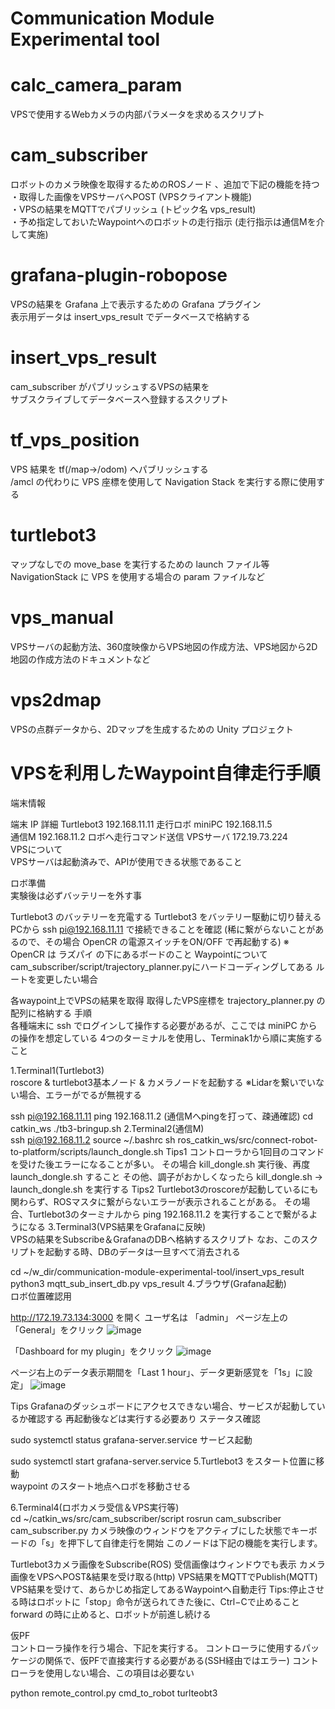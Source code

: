 # Communication Module Experimental tool

# calc_camera_param
VPSで使用するWebカメラの内部パラメータを求めるスクリプト

# cam_subscriber
ロボットのカメラ映像を取得するためのROSノード  、追加で下記の機能を持つ  
・取得した画像をVPSサーバへPOST (VPSクライアント機能)  
・VPSの結果をMQTTでパブリッシュ  (トピック名 vps_result)  
・予め指定しておいたWaypointへのロボットの走行指示 (走行指示は通信Mを介して実施)

# grafana-plugin-robopose
VPSの結果を Grafana 上で表示するための Grafana プラグイン  
表示用データは insert_vps_result でデータベースで格納する

# insert_vps_result
cam_subscriber がパブリッシュするVPSの結果を  
サブスクライブしてデータベースへ登録するスクリプト

# tf_vps_position
VPS 結果を tf(/map->/odom) へパブリッシュする  
/amcl の代わりに VPS 座標を使用して Navigation Stack を実行する際に使用する 

# turtlebot3
マップなしでの move_base を実行するための launch ファイル等  
NavigationStack に VPS を使用する場合の param ファイルなど

# vps_manual
VPSサーバの起動方法、360度映像からVPS地図の作成方法、VPS地図から2D地図の作成方法のドキュメントなど

# vps2dmap
VPSの点群データから、2Dマップを生成するための Unity プロジェクト

# VPSを利用したWaypoint自律走行手順
端末情報  

端末	IP	詳細
Turtlebot3	192.168.11.11	走行ロボ
miniPC	192.168.11.5	
通信M	192.168.11.2	ロボへ走行コマンド送信
VPSサーバ	172.19.73.224	
VPSについて  
VPSサーバは起動済みで、APIが使用できる状態であること

ロボ準備  
実験後は必ずバッテリーを外す事

Turtlebot3 のバッテリーを充電する
Turtlebot3 をバッテリー駆動に切り替える
PCから ssh pi@192.168.11.11 で接続できることを確認
(稀に繋がらないことがあるので、その場合 OpenCR の電源スイッチをON/OFF で再起動する)
※ OpenCR は ラズパイ の下にあるボードのこと
Waypointについて  
cam_subscriber/script/trajectory_planner.pyにハードコーディングしてある
ルートを変更したい場合

各waypoint上でVPSの結果を取得
取得したVPS座標を trajectory_planner.py の配列に格納する
手順  
各種端末に ssh でログインして操作する必要があるが、ここでは miniPC からの操作を想定している
4つのターミナルを使用し、Terminak1から順に実施すること

1.Terminal1(Turtlebot3)  
roscore & turtlebot3基本ノード & カメラノードを起動する
※Lidarを繋いでいない場合、エラーがでるが無視する

ssh pi@192.168.11.11
ping 192.168.11.2 (通信Mへpingを打って、疎通確認)
cd catkin_ws
./tb3-bringup.sh
2.Terminal2(通信M)  
ssh pi@192.168.11.2
source ~/.bashrc
sh ros_catkin_ws/src/connect-robot-to-platform/scripts/launch_dongle.sh
Tips1 コントローラから1回目のコマンドを受けた後エラーになることが多い。
その場合 kill_dongle.sh 実行後、再度 launch_dongle.sh すること
その他、調子がおかしくなったら kill_dongle.sh → launch_dongle.sh を実行する
Tips2 Turtlebot3のroscoreが起動しているにも関わらず、ROSマスタに繋がらないエラーが表示されることがある。
その場合、Turtlebot3のターミナルから ping 192.168.11.2 を実行することで繋がるようになる
3.Terminal3(VPS結果をGrafanaに反映)  
VPSの結果をSubscribe＆GrafanaのDBへ格納するスクリプト
なお、このスクリプトを起動する時、DBのデータは一旦すべて消去される

cd ~/w_dir/communication-module-experimental-tool/insert_vps_result
python3 mqtt_sub_insert_db.py vps_result
4.ブラウザ(Grafana起動)  
ロボ位置確認用

http://172.19.73.134:3000 を開く ユーザ名は 「admin」
ページ左上の「General」をクリック
![image](https://user-images.githubusercontent.com/47406018/187331021-48c93a86-2f24-4a0e-a1ba-0920de20a691.png)

「Dashboard for my plugin」をクリック
![image](https://user-images.githubusercontent.com/47406018/187331038-3bdcc4bc-e780-4d1c-ac5e-bec3363451c1.png)

ページ右上のデータ表示期間を「Last 1 hour」、データ更新感覚を「1s」に設定」
![image](https://user-images.githubusercontent.com/47406018/187331053-d7aaac68-bb2c-4b85-adb4-46d2f5f4cfe1.png)

Tips Grafanaのダッシュボードにアクセスできない場合、サービスが起動しているか確認する
再起動後などは実行する必要あり
ステータス確認

sudo systemctl status grafana-server.service
サービス起動

sudo systemctl start grafana-server.service
5.Turtlebot3 をスタート位置に移動  
waypoint のスタート地点へロボを移動させる

6.Terminal4(ロボカメラ受信＆VPS実行等)  
cd ~/catkin_ws/src/cam_subscriber/script
rosrun cam_subscriber cam_subscriber.py
カメラ映像のウィンドウをアクティブにした状態でキーボードの「s」を押下して自律走行を開始
このノードは下記の機能を実行します。

Turtlebot3カメラ画像をSubscribe(ROS) 受信画像はウィンドウでも表示
カメラ画像をVPSへPOST&結果を受け取る(http)
VPS結果をMQTTでPublish(MQTT)
VPS結果を受けて、あらかじめ指定してあるWaypointへ自動走行
Tips:停止させる時はロボットに「stop」命令が送られてきた後に、Ctrl−Cで止めること
forward の時に止めると、ロボットが前進し続ける

仮PF  
コントローラ操作を行う場合、下記を実行する。
コントローラに使用するパッケージの関係で、仮PFで直接実行する必要がある(SSH経由ではエラー)
コントローラを使用しない場合、この項目は必要ない

python remote_control.py cmd_to_robot turlteobt3
